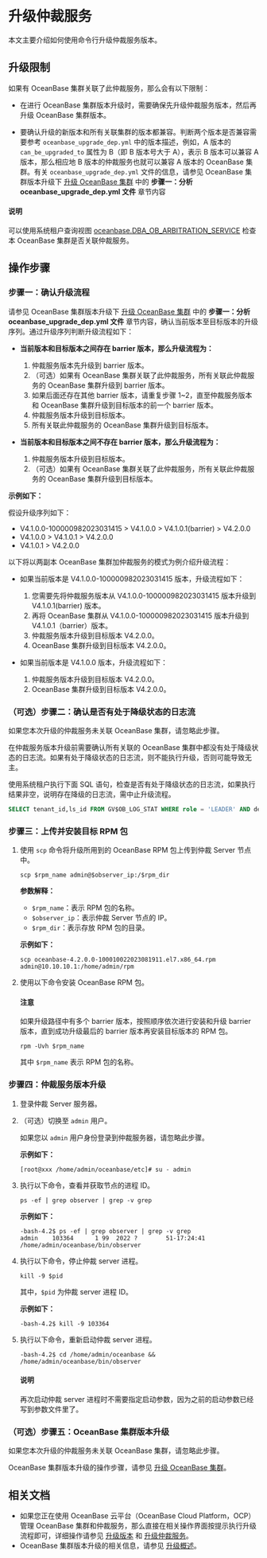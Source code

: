 # 升级仲裁服务

本文主要介绍如何使用命令行升级仲裁服务版本。

## 升级限制

如果有 OceanBase 集群关联了此仲裁服务，那么会有以下限制：

* 在进行 OceanBase 集群版本升级时，需要确保先升级仲裁服务版本，然后再升级 OceanBase 集群版本。

* 要确认升级的新版本和所有关联集群的版本都兼容。判断两个版本是否兼容需要参考 `oceanbase_upgrade_dep.yml` 中的版本描述，例如，A 版本的 `can_be_upgraded_to` 属性为 B（即 B 版本号大于 A），表示 B 版本可以兼容 A 版本，那么相应地 B 版本的仲裁服务也就可以兼容 A 版本的 OceanBase 集群。有关 `oceanbase_upgrade_dep.yml` 文件的信息，请参见 OceanBase 集群版本升级下 [升级 OceanBase 集群](200.start-upgrade.md) 中的 **步骤一：分析 oceanbase_upgrade_dep.yml 文件** 章节内容

<main id="notice" type='explain'>
  <h4>说明</h4>
  <p>可以使用系统租户查询视图 <a href="../../../../../700.reference/700.system-views/300.system-view-of-sys-tenant/200.dictionary-view-of-sys-tenant/19600.oceanbase-dba_ob_arbitration_service-of-sys-tenant.md">oceanbase.DBA_OB_ARBITRATION_SERVICE</a> 检查本 OceanBase 集群是否关联仲裁服务。</p>
</main>

## 操作步骤

### 步骤一：确认升级流程

请参见 OceanBase 集群版本升级下 [升级 OceanBase 集群](200.start-upgrade.md) 中的 **步骤一：分析 oceanbase_upgrade_dep.yml 文件** 章节内容，确认当前版本至目标版本的升级序列。通过升级序列判断升级流程如下：

* **当前版本和目标版本之间存在 barrier 版本，那么升级流程为：**

  1. 仲裁服务版本先升级到 barrier 版本。
  2. （可选）如果有 OceanBase 集群关联了此仲裁服务，所有关联此仲裁服务的 OceanBase 集群升级到 barrier 版本。
  3. 如果后面还存在其他 barrier 版本，请重复步骤 1~2，直至仲裁服务版本和 OceanBase 集群升级到目标版本的前一个 barrier 版本。
  4. 仲裁服务版本升级到目标版本。
  5. 所有关联此仲裁服务的 OceanBase 集群升级到目标版本。

* **当前版本和目标版本之间不存在 barrier 版本，那么升级流程为：**

  1. 仲裁服务版本升级到目标版本。
  2. （可选）如果有 OceanBase 集群关联了此仲裁服务，所有关联此仲裁服务的 OceanBase 集群升级到目标版本。

**示例如下：**

假设升级序列如下：

* V4.1.0.0-100000982023031415 > V4.1.0.0 > V4.1.0.1(barrier) > V4.2.0.0
* V4.1.0.0 > V4.1.0.1 > V4.2.0.0
* V4.1.0.1 > V4.2.0.0

以下将以两副本 OceanBase 集群加仲裁服务的模式为例介绍升级流程：

* 如果当前版本是 V4.1.0.0-100000982023031415 版本，升级流程如下：

  1. 您需要先将仲裁服务版本从 V4.1.0.0-100000982023031415 版本升级到 V4.1.0.1(barrier) 版本。
  2. 再将 OceanBase 集群从 V4.1.0.0-100000982023031415 版本升级到 V4.1.0.1（barrier）版本。
  3. 仲裁服务版本升级到目标版本 V4.2.0.0。
  4. OceanBase 集群升级到目标版本 V4.2.0.0。

* 如果当前版本是 V4.1.0.0 版本，升级流程如下：

  1. 仲裁服务版本升级到目标版本 V4.2.0.0。
  2. OceanBase 集群升级到目标版本 V4.2.0.0。

### （可选）步骤二：确认是否有处于降级状态的日志流

如果您本次升级的仲裁服务未关联 OceanBase 集群，请忽略此步骤。

在仲裁服务版本升级前需要确认所有关联的 OceanBase 集群中都没有处于降级状态的日志流。如果有处于降级状态的日志流，则不能执行升级，否则可能导致无主。

使用系统租户执行下面 SQL 语句，检查是否有处于降级状态的日志流，如果执行结果非空，说明存在降级的日志流，需中止升级流程。

```sql
SELECT tenant_id,ls_id FROM GV$OB_LOG_STAT WHERE role = 'LEADER' AND degraded_list != "";
```

### 步骤三：上传并安装目标 RPM 包

1. 使用 `scp` 命令将升级所用到的 OceanBase RPM 包上传到仲裁 Server 节点中。

    ```shell
    scp $rpm_name admin@$observer_ip:/$rpm_dir
    ```

    **参数解释：**

    * `$rpm_name`：表示 RPM 包的名称。
    * `$observer_ip`：表示仲裁 Server 节点的 IP。
    * `$rpm_dir`：表示存放 RPM 包的目录。

    **示例如下：**

    ```shell
    scp oceanbase-4.2.0.0-100010022023081911.el7.x86_64.rpm admin@10.10.10.1:/home/admin/rpm
    ```

2. 使用以下命令安装 OceanBase RPM 包。

    <main id="notice" type='notice'>
      <h4>注意</h4>
      <p>如果升级路径中有多个 barrier 版本，按照顺序依次进行安装和升级 barrier 版本，直到成功升级最后的 barrier 版本再安装目标版本的 RPM 包。</p>
    </main>

    ```shell
    rpm -Uvh $rpm_name
    ```

    其中 `$rpm_name` 表示 RPM 包的名称。

### 步骤四：仲裁服务版本升级

1. 登录仲裁 Server 服务器。

2. （可选）切换至 `admin` 用户。

    如果您以 `admin` 用户身份登录到仲裁服务器，请忽略此步骤。

    **示例如下：**

    ```shell
    [root@xxx /home/admin/oceanbase/etc]# su - admin
    ```

3. 执行以下命令，查看并获取节点的进程 ID。

    ```shell
    ps -ef | grep observer | grep -v grep
    ```

    **示例如下：**

    ```shell
    -bash-4.2$ ps -ef | grep observer | grep -v grep
    admin    103364      1 99  2022 ?        51-17:24:41 /home/admin/oceanbase/bin/observer
    ```

4. 执行以下命令，停止仲裁 server 进程。

    ```shell
    kill -9 $pid
    ```

    其中，`$pid` 为仲裁 server 进程 ID。

    **示例如下：**

    ```shell
    -bash-4.2$ kill -9 103364
    ```

5. 执行以下命令，重新启动仲裁 server 进程。

    ```shell
    -bash-4.2$ cd /home/admin/oceanbase && /home/admin/oceanbase/bin/observer
    ```

    <main id="notice" type='explain'>
      <h4>说明</h4>
      <p>再次启动仲裁 server 进程时不需要指定启动参数，因为之前的启动参数已经写到参数文件里了。</p>
    </main>

### （可选）步骤五：OceanBase 集群版本升级

如果您本次升级的仲裁服务未关联 OceanBase 集群，请忽略此步骤。

OceanBase 集群版本升级的操作步骤，请参见 [升级 OceanBase 集群](200.start-upgrade.md)。

## 相关文档

* 如果您正在使用 OceanBase 云平台（OceanBase Cloud Platform，OCP）管理 OceanBase 集群和仲裁服务，那么直接在相关操作界面按提示执行升级流程即可，详细操作请参见 [升级版本](https://www.oceanbase.com/docs/enterprise-oceanbase-ocp-cn-1000000000125677) 和 [升级仲裁服务](https://www.oceanbase.com/docs/enterprise-oceanbase-ocp-cn-1000000000125923)。
* OceanBase 集群版本升级的相关信息，请参见 [升级概述](100.upgrade-overview.md)。
